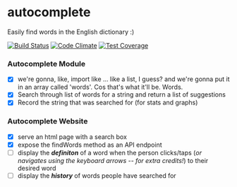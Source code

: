 # autocomplete

Easily find words in the English dictionary :)

[![Build Status](https://travis-ci.org/plastic-cup/cup-complete.svg?branch=master)](https://travis-ci.org/plastic-cup/cup-complete)
[![Code Climate](https://codeclimate.com/github/plastic-cup/cup-complete/badges/gpa.svg)](https://codeclimate.com/github/plastic-cup/cup-complete)
[![Test Coverage](https://codeclimate.com/github/plastic-cup/cup-complete/badges/coverage.svg)](https://codeclimate.com/github/plastic-cup/cup-complete/coverage)

### Autocomplete Module

* [x] we're gonna, like, import like ... like a list, I guess? and we're gonna put it in an array called 'words'. Cos that's what it'll be. Words.
* [x] Search through list of words for a string and return a list of suggestions
* [x] Record the string that was searched for (for stats and graphs)

### Autocomplete Website

* [x] serve an html page with a search box
* [x] expose the findWords method as an API endpoint
* [ ] display the ***definiton*** of a word when the person clicks/taps (*or navigates using the keyboard arrows -- for extra credits!*) to their desired word
* [ ] display the ***history*** of words people have searched for
